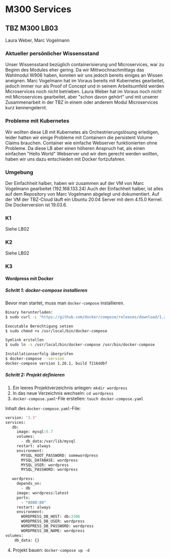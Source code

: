 # M300 Services
## TBZ M300 LB03
Laura Weber, Marc Vogelmann

### Aktueller persönlicher Wissensstand
Unser Wissensstand bezüglich containerisierung und Microservices, war zu Beginn des Modules eher gering. Da wir Mittwochnachmittags das Wahlmodul W906 haben, konnten wir uns jedoch bereits einiges an Wissen aneignen. Marc Vogelmann hat im Voraus bereits mit Kubernetes gearbeitet, jedoch immer nur als Proof of Concept und in seinem Arbeitsumfeld werden Microservices noch nicht betrieben.
Laura Weber hat im Voraus noch nicht mit Microservices gearbeitet, aber "schon davon gehört" und mit unserer Zusammenarbeit in der TBZ in einem oder anderem Modul Microservices kurz kennengelernt.

### Probleme mit Kubernetes
Wir wollten diese LB mit Kubernetes als Orchestrierungslösung erledigen, leider hatten wir einige Probleme mit Containern die persistent Volume Claims brauchen. Container wie einfache Webserver funktionierten ohne Probleme. Da diese LB aber einen höheren Anspruch hat, als einen einfachen "Hello World" Webserver und wir dem gerecht werden wollten, haben wir uns dazu entschieden mit Docker fortzufahren.

### Umgebung
Der Einfachheit halber, haben wir zusammen auf der VM von Marc Vogelmann gearbeitet (192.168.133.24) Auch der Einfachheit halber, ist alles auf dem Repository von Marc Vogelmann abgelegt und dokumentiert.
Auf der VM der TBZ-Cloud läuft ein Ubuntu 20.04 Server mit dem 4.15.0 Kernel.
Die Dockerversion ist 19.03.6.

### K1
Siehe LB02

### K2
Siehe LB02

### K3
#### Wordpress mit Docker
##### Schritt 1: docker-compose installieren
Bevor man startet, muss man `docker-compose` installieren.
```bash
Binary herunterladen:
$ sudo curl -L "https://github.com/docker/compose/releases/download/1.26.1/docker-compose-$(uname -s)-$(uname -m)" -o /usr/local/bin/docker-compose

Executable Berechtigung setzen
$ sudo chmod +x /usr/local/bin/docker-compose

Symlink erstellen
$ sudo ln -s /usr/local/bin/docker-compose /usr/bin/docker-compose

Installationserfolg überprüfen
$ docker-compose --version
docker-compose version 1.26.1, build f216ddbf
```
##### Schritt 2: Projekt definieren
1. Ein leeres Projektverzeichnis anlegen: `mkdir wordpress`
2. In das neue Verzeichnis wechseln: `cd wordpress`
3. `docker-compose.yaml`-File erstellen: `touch docker-compose.yaml`

Inhalt des `docker-compose.yaml`-File:
```perl
version: '3.3'
services:
   db:
     image: mysql:5.7
     volumes:
       - db_data:/var/lib/mysql
     restart: always
     environment:
       MYSQL_ROOT_PASSWORD: somewordpress
       MYSQL_DATABASE: wordpress
       MYSQL_USER: wordpress
       MYSQL_PASSWORD: wordpress

   wordpress:
     depends_on:
       - db
     image: wordpress:latest
     ports:
       - "8080:80"
     restart: always
     environment:
       WORDPRESS_DB_HOST: db:3306
       WORDPRESS_DB_USER: wordpress
       WORDPRESS_DB_PASSWORD: wordpress
       WORDPRESS_DB_NAME: wordpress
volumes:
    db_data: {}
```
4. Projekt bauen: `docker-compose up -d`